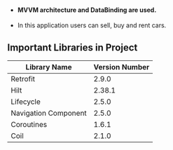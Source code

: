 - #### MVVM architecture and DataBinding are used.

- In this application users can sell, buy and rent cars.

## Important Libraries in Project

|Library Name    |Version Number            |
|----------------|--------------------------|
|Retrofit |2.9.0|
|Hilt |2.38.1|
|Lifecycle |2.5.0|
|Navigation	Component |2.5.0|
|Coroutines |1.6.1|
|Coil |2.1.0|
